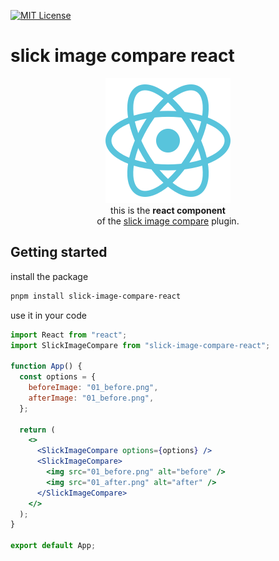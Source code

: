 <!-- PROJECT SHIELDS -->

[![MIT License][license-shield]][license-url]

# slick image compare react

<p align="center" width="100%">
    <img src="../../_assets/react.svg" alt="react logo">
    <br>
    this is the <strong>react component</strong><br>of the <a href="https://github.com/lemon3/slick-image-compare/tree/main/packages/react" target="_blank">slick image compare</a> plugin.</p>
</p>

## Getting started

install the package
```Bash
pnpm install slick-image-compare-react
```

use it in your code
```jsx
import React from "react";
import SlickImageCompare from "slick-image-compare-react";

function App() {
  const options = {
    beforeImage: "01_before.png",
    afterImage: "01_before.png",
  };

  return (
    <>
      <SlickImageCompare options={options} />
      <SlickImageCompare>
        <img src="01_before.png" alt="before" />
        <img src="01_after.png" alt="after" />
      </SlickImageCompare>
    </>
  );
}

export default App;
```

<!-- MARKDOWN LINKS & IMAGES -->

[license-shield]: https://img.shields.io/github/license/lemon3/slick-image-compare?style=for-the-badge
[license-url]: https://github.com/lemon3/slick-image-compare/blob/main/packages/react/LICENSE
